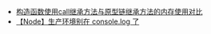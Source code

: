 * [构造函数使用call继承方法与原型链继承方法的内存使用对比](https://github.com/broncoss/notes/issues/1)
* [【Node】生产环境别在 console.log 了](https://github.com/broncoss/notes/issues/2)